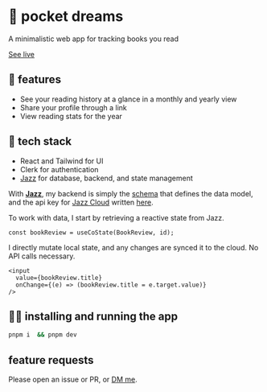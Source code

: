 # 🌙 pocket dreams

A minimalistic web app for tracking books you read

[See live](https://pocketdreams.me)

## 🎁 features

- See your reading history at a glance in a monthly and yearly view
- Share your profile through a link
- View reading stats for the year


##  🎷 tech stack

- React and Tailwind for UI
- Clerk for authentication
- [Jazz](https://jazz.tools) for database, backend, and state management

With **[Jazz](https://jazz.tools)**, my backend is simply the [schema](./src/schema.ts) that
defines the data model, and the api key for [Jazz Cloud](https://jazz.tools/cloud) written [here](.src/components/JazzAndAuth.tsx).

To work with data, I start by retrieving a reactive state from Jazz.

```tsx
const bookReview = useCoState(BookReview, id);
```

I directly mutate local state, and any changes are synced it to the cloud. No API calls necessary.

```tsx
<input
  value={bookReview.title}
  onChange={(e) => (bookReview.title = e.target.value)}
/>
```

## 👩‍💻  installing and running the app

```bash
pnpm i  && pnpm dev
```

## feature requests

Please open an issue or PR, or [DM me](https://x.com/trishathecookie).
